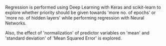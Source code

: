 Regression is performed using Deep Learning with Keras and scikit-learn to explore whether priority should be given towards 'more no. of epochs' or 'more no. of hidden layers' while performing regression with Neural Networks. 

Also, the effect of 'normalization' of predictor variables on 'mean' and 'standard deviation' of 'Mean Squared Error' is explored.
